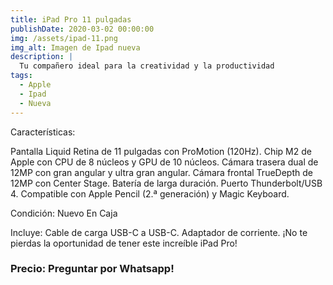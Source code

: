 ```yaml
---
title: iPad Pro 11 pulgadas 
publishDate: 2020-03-02 00:00:00
img: /assets/ipad-11.png
img_alt: Imagen de Ipad nueva
description: |
  Tu compañero ideal para la creatividad y la productividad
tags:
  - Apple
  - Ipad
  - Nueva
---
```


Características:

Pantalla Liquid Retina de 11 pulgadas con ProMotion (120Hz).
Chip M2 de Apple con CPU de 8 núcleos y GPU de 10 núcleos.
Cámara trasera dual de 12MP con gran angular y ultra gran angular.
Cámara frontal TrueDepth de 12MP con Center Stage.
Batería de larga duración.
Puerto Thunderbolt/USB 4.
Compatible con Apple Pencil (2.ª generación) y Magic Keyboard.

Condición:
Nuevo En Caja

Incluye:
Cable de carga USB-C a USB-C.
Adaptador de corriente.
¡No te pierdas la oportunidad de tener este increíble iPad Pro!

### Precio: Preguntar por Whatsapp!
